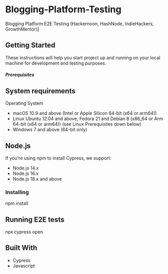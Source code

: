 # Blogging-Platform-Testing
Blogging Platform E2E Testing (Hackernoon, HashNode, IndieHackers, GrowthMentor)]


## Getting Started

These instructions will help you start project up and running on
your local machine for development and testing purposes. 

##### Prerequisites

## System requirements
Operating System

- macOS 10.9 and above (Intel or Apple Silicon 64-bit (x64 or arm64))
- Linux Ubuntu 12.04 and above, Fedora 21 and Debian 8 (x86_64 or Arm 64-bit (x64 or arm64)) (see Linux Prerequisites down below)
- Windows 7 and above (64-bit only)

## Node.js
If you're using npm to install Cypress, we support:

- Node.js 14.x
- Node.js 16.x
- Node.js 18.x and above

### Installing

npm install

## Running E2E tests

npx cypress open

## Built With

  - Cypress
  - Javascript




